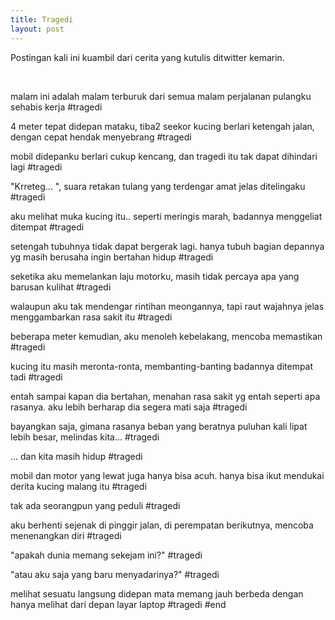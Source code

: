 ```yaml
---
title: Tragedi
layout: post
---
```


Postingan kali ini kuambil dari cerita yang kutulis ditwitter kemarin.

<br>

malam ini adalah malam terburuk dari semua malam perjalanan pulangku sehabis kerja #tragedi

4 meter tepat didepan mataku, tiba2 seekor kucing berlari ketengah jalan, dengan cepat hendak menyebrang #tragedi

mobil didepanku berlari cukup kencang, dan tragedi itu tak dapat dihindari lagi #tragedi

"Krreteg... ", suara retakan tulang yang terdengar amat jelas ditelingaku #tragedi

aku melihat muka kucing itu.. seperti meringis marah, badannya menggeliat ditempat #tragedi

setengah tubuhnya tidak dapat bergerak lagi. hanya tubuh bagian depannya yg masih berusaha ingin bertahan hidup #tragedi

seketika aku memelankan laju motorku, masih tidak percaya apa yang barusan kulihat #tragedi

walaupun aku tak mendengar rintihan meongannya, tapi raut wajahnya jelas menggambarkan rasa sakit itu #tragedi

beberapa meter kemudian, aku menoleh kebelakang, mencoba memastikan #tragedi

kucing itu masih meronta-ronta, membanting-banting badannya ditempat tadi #tragedi

entah sampai kapan dia bertahan, menahan rasa sakit yg entah seperti apa rasanya. aku lebih berharap dia segera mati saja #tragedi

bayangkan saja, gimana rasanya beban yang beratnya puluhan kali lipat lebih besar, melindas kita... #tragedi

... dan kita masih hidup #tragedi

mobil dan motor yang lewat juga hanya bisa acuh. hanya bisa ikut mendukai derita kucing malang itu #tragedi

tak ada seorangpun yang peduli #tragedi

aku berhenti sejenak di pinggir jalan, di perempatan berikutnya, mencoba menenangkan diri #tragedi

"apakah dunia memang sekejam ini?" #tragedi

"atau aku saja yang baru menyadarinya?" #tragedi

melihat sesuatu langsung didepan mata memang jauh berbeda dengan hanya melihat dari depan layar laptop #tragedi #end
